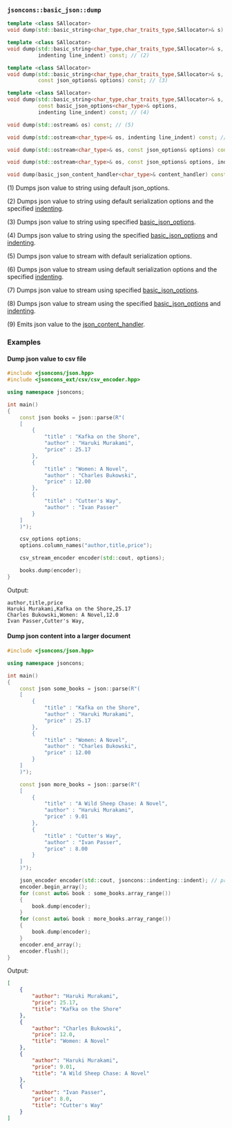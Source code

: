 ### `jsoncons::basic_json::dump`

```c++
template <class SAllocator>
void dump(std::basic_string<char_type,char_traits_type,SAllocator>& s) const; // (1)

template <class SAllocator>
void dump(std::basic_string<char_type,char_traits_type,SAllocator>& s, 
          indenting line_indent) const; // (2)

template <class SAllocator>
void dump(std::basic_string<char_type,char_traits_type,SAllocator>& s, 
          const json_options& options) const; // (3)

template <class SAllocator>
void dump(std::basic_string<char_type,char_traits_type,SAllocator>& s,
          const basic_json_options<char_type>& options, 
          indenting line_indent) const; // (4)

void dump(std::ostream& os) const; // (5)

void dump(std::ostream<char_type>& os, indenting line_indent) const; // (6)

void dump(std::ostream<char_type>& os, const json_options& options) const; // (7)

void dump(std::ostream<char_type>& os, const json_options& options, indenting line_indent) const; // (8)

void dump(basic_json_content_handler<char_type>& content_handler) const; // (9)
```

(1) Dumps json value to string using default json_options.

(2) Dumps json value to string using default serialization options and the specified [indenting](../indenting.md). 

(3) Dumps json value to string using specified [basic_json_options](../basic_json_options.md). 

(4) Dumps json value to string using the specified [basic_json_options](../basic_json_options.md) and [indenting](../indenting.md). 

(5) Dumps json value to stream with default serialization options. 

(6) Dumps json value to stream using default serialization options and the specified [indenting](../indenting.md). 

(7) Dumps json value to stream using specified [basic_json_options](../basic_json_options.md). 

(8) Dumps json value to stream using the specified [basic_json_options](../basic_json_options.md) and [indenting](../indenting.md). 

(9) Emits json value to the [json_content_handler](../json_content_handler.md).

### Examples

#### Dump json value to csv file

```c++
#include <jsoncons/json.hpp>
#include <jsoncons_ext/csv/csv_encoder.hpp>

using namespace jsoncons;

int main()
{
    const json books = json::parse(R"(
    [
        {
            "title" : "Kafka on the Shore",
            "author" : "Haruki Murakami",
            "price" : 25.17
        },
        {
            "title" : "Women: A Novel",
            "author" : "Charles Bukowski",
            "price" : 12.00
        },
        {
            "title" : "Cutter's Way",
            "author" : "Ivan Passer"
        }
    ]
    )");

    csv_options options;
    options.column_names("author,title,price");

    csv_stream_encoder encoder(std::cout, options);

    books.dump(encoder);
}
```

Output:

```csv
author,title,price
Haruki Murakami,Kafka on the Shore,25.17
Charles Bukowski,Women: A Novel,12.0
Ivan Passer,Cutter's Way,
```

#### Dump json content into a larger document

```c++
#include <jsoncons/json.hpp>

using namespace jsoncons;

int main()
{
    const json some_books = json::parse(R"(
    [
        {
            "title" : "Kafka on the Shore",
            "author" : "Haruki Murakami",
            "price" : 25.17
        },
        {
            "title" : "Women: A Novel",
            "author" : "Charles Bukowski",
            "price" : 12.00
        }
    ]
    )");

    const json more_books = json::parse(R"(
    [
        {
            "title" : "A Wild Sheep Chase: A Novel",
            "author" : "Haruki Murakami",
            "price" : 9.01
        },
        {
            "title" : "Cutter's Way",
            "author" : "Ivan Passer",
            "price" : 8.00
        }
    ]
    )");

    json_encoder encoder(std::cout, jsoncons::indenting::indent); // pretty print
    encoder.begin_array();
    for (const auto& book : some_books.array_range())
    {
        book.dump(encoder);
    }
    for (const auto& book : more_books.array_range())
    {
        book.dump(encoder);
    }
    encoder.end_array();
    encoder.flush();
}
```

Output:

```json
[
    {
        "author": "Haruki Murakami",
        "price": 25.17,
        "title": "Kafka on the Shore"
    },
    {
        "author": "Charles Bukowski",
        "price": 12.0,
        "title": "Women: A Novel"
    },
    {
        "author": "Haruki Murakami",
        "price": 9.01,
        "title": "A Wild Sheep Chase: A Novel"
    },
    {
        "author": "Ivan Passer",
        "price": 8.0,
        "title": "Cutter's Way"
    }
]
```
